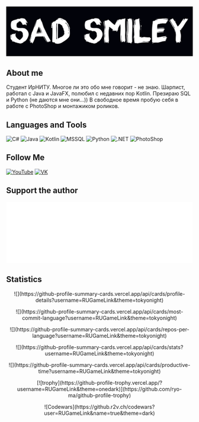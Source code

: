 [![Header](https://github.com/RUGameLink/RUGameLink/blob/main/assets/socmedia3.png)](https://vk.com/sad_sm)

## About me
Студент ИрНИТУ. Многое ли это обо мне говорит - не знаю. Шарпист, работал с Java и JavaFX, полюбил с недавних пор Kotlin. Презираю SQL и Python (не даются мне они...))
В свободное время пробую себя в работе с PhotoShop и монтажиком роликов. 

## Languages and Tools
![C#](https://img.shields.io/badge/-C%23-000000?style=for-the-badge&logo=c-sharp&logoColor=white)
![Java](https://img.shields.io/badge/-Java-000000?style=for-the-badge&logo=java&logoColor=orange)
![Kotlin](https://img.shields.io/badge/-Kotlin-000000?style=for-the-badge&logo=kotlin&logoColor=red)
![MSSQL](https://img.shields.io/badge/-MSSQL-000000?style=for-the-badge&logo=microsoft-sql-server&logoColor=wtite)
![Python](https://img.shields.io/badge/-Python-000000?style=for-the-badge&logo=python&logoColor=yellow)
![.NET](https://img.shields.io/badge/-.NET-000000?style=for-the-badge&logo=.net&logoColor=white)
![PhotoShop](https://aleen42.github.io/badges/src/photoshop.svg)
## Follow Me
[![YouTube](https://img.shields.io/badge/YouTube-FF0000?style=for-the-badge&logo=youtube&logoColor=white)](https://www.youtube.com/channel/UCKf8I7pBPCvK64v2c6nfUXQ)
[![VK](https://img.shields.io/badge/VK-597da3?style=for-the-badge&logo=vk&logoColor=white)](https://vk.com/sad_sm)

## Support the author
[![Header](https://github.com/RUGameLink/RUGameLink/blob/main/assets/boosty.png)](https://boosty.to/sadsm)

## Statistics
<!--START_SECTION:activity-->
<p align="center">
![](https://github-profile-summary-cards.vercel.app/api/cards/profile-details?username=RUGameLink&theme=tokyonight)
</p>

<p align="center">
![](https://github-profile-summary-cards.vercel.app/api/cards/most-commit-language?username=RUGameLink&theme=tokyonight)
</p>

<p align="center">
![](https://github-profile-summary-cards.vercel.app/api/cards/repos-per-language?username=RUGameLink&theme=tokyonight)
</p>

<p align="center">
![](https://github-profile-summary-cards.vercel.app/api/cards/stats?username=RUGameLink&theme=tokyonight)
</p>

<p align="center">
![](https://github-profile-summary-cards.vercel.app/api/cards/productive-time?username=RUGameLink&theme=tokyonight)
</p>

<p align="center">
[![trophy](https://github-profile-trophy.vercel.app/?username=RUGameLink&theme=onedark)](https://github.com/ryo-ma/github-profile-trophy)
<!--END_SECTION:activity-->
</p>

<p align="center">
![Codewars](https://github.r2v.ch/codewars?user=RUGameLink&name=true&theme=dark)
</p>
